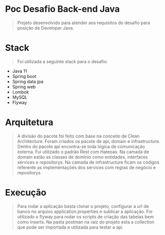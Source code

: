 # Poc Desafio Back-end Java
> Projeto desenvolvido para atender aos requisitos do desafio para posição de Developer Java.

# Stack
> Foi utilizada a seguinte stack para o desafio: 

- Java 11
- Spring boot
- Spring data jpa
- Spring web
- Lombok
- MySQL
- Flyway

# Arquitetura
> A divisão do pacote foi feito com base na conceito de Clean Architecture. Foram criados os pacote de api, domain e infrastructure. Dentro do pacote api encontra-se toda lógica
de comunicação externa. Fui utilizado o padrão Rest com Hateoas.
> Na camada de domain estão as classes de domínio como entidades, interfaces services e repositorys.
> Na camada de infrastructure ficam os códigos referente as implementações dos services com regras de negócio e repositorys.

# Execução
> Para rodar a aplicação basta clonar o projeto, configurar a url de banco no arquivo application.properties e sublicar a aplicação. Foi utilizado o flyway para rodar
os scripts de criação das tabelas bem como inserts.
> Na pasta postman na raiz do projeto esta a collection que pode ser importada e utilizada para testar a api.
